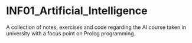 # INF01_Artificial_Intelligence
A collection of notes, exercises and code regarding the AI course taken in university with a focus point on Prolog programming.
